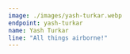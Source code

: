 ```yaml
---
image: ./images/yash-turkar.webp
endpoint: yash-turkar
name: Yash Turkar
line: "All things airborne!"
---
```

